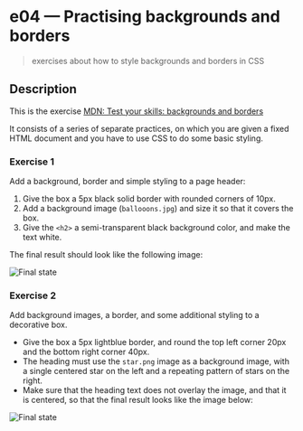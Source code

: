 # e04 &mdash; Practising backgrounds and borders
> exercises about how to style backgrounds and borders in CSS

## Description

This is the exercise [MDN: Test your skills: backgrounds and borders](https://developer.mozilla.org/en-US/docs/Learn/CSS/Building_blocks/Test_your_skills_backgrounds_and_borders)

It consists of a series of separate practices, on which you are given a fixed HTML document and you have to use CSS to do some basic styling.


### Exercise 1

Add a background, border and simple styling to a page header:
1. Give the box a 5px black solid border with rounded corners of 10px.
2. Add a background image (`ballooons.jpg`) and size it so that it covers the box.
3. Give the `<h2>` a semi-transparent black background color, and make the text white.

The final result should look like the following image:

![Final state](https://developer.mozilla.org/en-US/docs/Learn/CSS/Building_blocks/Test_your_skills_backgrounds_and_borders/backgrounds-task1.png)

### Exercise 2

Add background images, a border, and some additional styling to a decorative box.

+ Give the box a 5px lightblue border, and round the top left corner 20px and the bottom right corner 40px.
+ The heading must use the `star.png` image as a background image, with a single centered star on the left and a repeating pattern of stars on the right.
+ Make sure that the heading text does not overlay the image, and that it is centered, so that the final result looks like the image below:

![Final state](https://developer.mozilla.org/en-US/docs/Learn/CSS/Building_blocks/Test_your_skills_backgrounds_and_borders/backgrounds-task2.png)